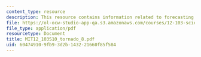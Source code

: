 ```yaml
---
content_type: resource
description: This resource contains information related to forecasting tornadoes.
file: https://ol-ocw-studio-app-qa.s3.amazonaws.com/courses/12-103-science-and-policy-of-natural-hazards-spring-2010/604749109fb93d2b143221660f85f584_MIT12_103S10_tornado_8.pdf
file_type: application/pdf
resourcetype: Document
title: MIT12_103S10_tornado_8.pdf
uid: 60474910-9fb9-3d2b-1432-21660f85f584
---
```


